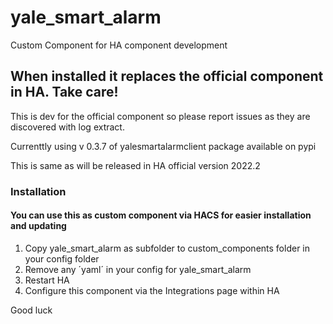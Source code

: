 # yale_smart_alarm

Custom Component for HA component development

## When installed it replaces the official component in HA. Take care!

This is dev for the official component so please report issues as they are discovered with log extract.

Currenttly using v 0.3.7 of yalesmartalarmclient package available on pypi

This is same as will be released in HA official version 2022.2

### Installation

#### You can use this as custom component via HACS for easier installation and updating

1. Copy yale_smart_alarm as subfolder to custom_components folder in your config folder
2. Remove any ´yaml´ in your config for yale_smart_alarm
3. Restart HA
4. Configure this component via the Integrations page within HA

Good luck
